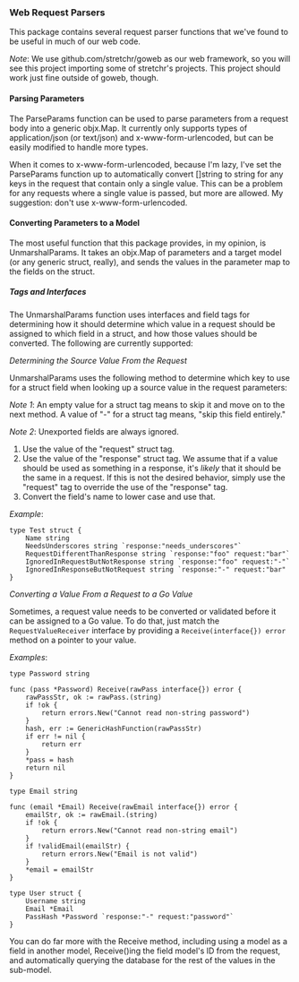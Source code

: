 ### Web Request Parsers

This package contains several request parser functions that we've
found to be useful in much of our web code.

*Note*: We use github.com/stretchr/goweb as our web framework, so you
 will see this project importing some of stretchr's projects.  This
 project should work just fine outside of goweb, though.

#### Parsing Parameters

The ParseParams function can be used to parse parameters from a
request body into a generic objx.Map.  It currently only supports
types of application/json (or text/json) and x-www-form-urlencoded,
but can be easily modified to handle more types.

When it comes to x-www-form-urlencoded, because I'm lazy, I've set the
ParseParams function up to automatically convert []string to string
for any keys in the request that contain only a single value.  This
can be a problem for any requests where a single value is passed, but
more are allowed.  My suggestion: don't use x-www-form-urlencoded.

#### Converting Parameters to a Model

The most useful function that this package provides, in my opinion, is
UnmarshalParams.  It takes an objx.Map of parameters and a target
model (or any generic struct, really), and sends the values in the
parameter map to the fields on the struct.

##### Tags and Interfaces

The UnmarshalParams function uses interfaces and field tags for
determining how it should determine which value in a request should be
assigned to which field in a struct, and how those values should be
converted.  The following are currently supported:

_Determining the Source Value From the Request_

UnmarshalParams uses the following method to determine which key to
use for a struct field when looking up a source value in the request
parameters:

*Note 1*: An empty value for a struct tag means to skip it and move on
 to the next method.  A value of "-" for a struct tag means, "skip
 this field entirely."

*Note 2*: Unexported fields are always ignored.

1. Use the value of the "request" struct tag.
2. Use the value of the "response" struct tag.  We assume that
   if a value should be used as something in a response, it's *likely*
   that it should be the same in a request.  If this is not the
   desired behavior, simply use the "request" tag to override the use
   of the "response" tag.
3. Convert the field's name to lower case and use that.

*Example*:

```
type Test struct {
    Name string
    NeedsUnderscores string `response:"needs_underscores"`
    RequestDifferentThanResponse string `response:"foo" request:"bar"`
    IgnoredInRequestButNotResponse string `response:"foo" request:"-"`
    IgnoredInResponseButNotRequest string `response:"-" request:"bar"
}
```

_Converting a Value From a Request to a Go Value_

Sometimes, a request value needs to be converted or validated before
it can be assigned to a Go value.  To do that, just match the
`RequestValueReceiver` interface by providing a `Receive(interface{})
error` method on a pointer to your value.

*Examples*:

```
type Password string

func (pass *Password) Receive(rawPass interface{}) error {
    rawPassStr, ok := rawPass.(string)
    if !ok {
        return errors.New("Cannot read non-string password")
    }
    hash, err := GenericHashFunction(rawPassStr)
    if err != nil {
        return err
    }
    *pass = hash
    return nil
}

type Email string

func (email *Email) Receive(rawEmail interface{}) error {
    emailStr, ok := rawEmail.(string)
    if !ok {
        return errors.New("Cannot read non-string email")
    }
    if !validEmail(emailStr) {
        return errors.New("Email is not valid")
    }
    *email = emailStr
}

type User struct {
    Username string
    Email *Email
    PassHash *Password `response:"-" request:"password"`
}
```

You can do far more with the Receive method, including using a model
as a field in another model, Receive()ing the field model's ID from
the request, and automatically querying the database for the rest of
the values in the sub-model.
